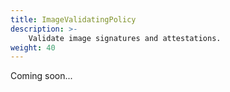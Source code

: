 ```yaml
---
title: ImageValidatingPolicy
description: >-
    Validate image signatures and attestations.
weight: 40
---
```


Coming soon...